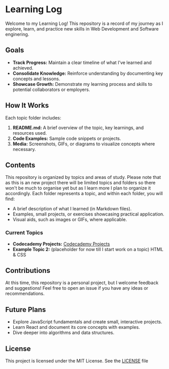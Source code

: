 # Learning Log

Welcome to my Learning Log! This repository is a record of my journey as I explore, learn, and practice new skills in Web Development and Software enginering.

## Goals

- **Track Progress:** Maintain a clear timeline of what I’ve learned and achieved.
- **Consolidate Knowledge:** Reinforce understanding by documenting key concepts and lessons.
- **Showcase Growth:** Demonstrate my learning process and skills to potential collaborators or employers.

## How It Works

Each topic folder includes:

1. **README.md:** A brief overview of the topic, key learnings, and resources used.
2. **Code Examples:** Sample code snippets or projects.
3. **Media:** Screenshots, GIFs, or diagrams to visualize concepts where necessary.

## Contents

This repository is organized by topics and areas of study. Please note that as this is an new project there will be limited topics and folders so there won't be much to organise yet but as I learn more I plan to organize it accordingly. Each folder represents a topic, and within each folder, you will find:

- A brief description of what I learned (in Markdown files).
- Examples, small projects, or exercises showcasing practical application.
- Visual aids, such as images or GIFs, where applicable.

### Current Topics

- **Codecademy Projects:** [Codecademy Projects](codecademy%20projects/README.md)
- **Example Topic 2:** (placeholder for now till I start work on a topic) HTML & CSS

## Contributions

At this time, this repository is a personal project, but I welcome feedback and suggestions! Feel free to open an issue if you have any ideas or recommendations.

## Future Plans

- Explore JavaScript fundamentals and create small, interactive projects.
- Learn React and document its core concepts with examples.
- Dive deeper into algorithms and data structures.

## License

This project is licensed under the MIT License. See the [LICENSE](LICENSE) file